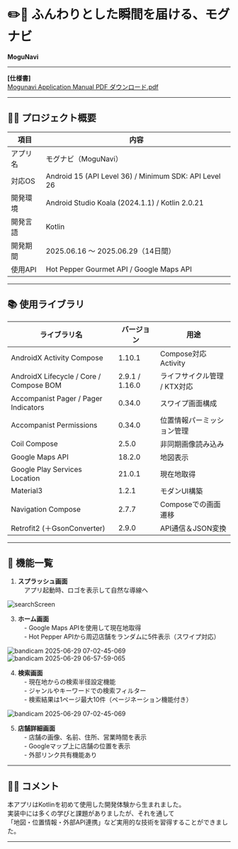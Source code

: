# ✏️📒 ふんわりとした瞬間を届ける、モグナビ
**MoguNavi**

---

**[仕様書]**  
[Mogunavi Application Manual PDF ダウンロード.pdf](https://github.com/user-attachments/files/20964900/Mogunavi.Application.Manual.PDF.pdf)


---

## 🧑‍💻 プロジェクト概要

| 項目 | 内容 |
| ---- | ---- |
| アプリ名 | モグナビ（MoguNavi） |
| 対応OS | Android 15 (API Level 36) / Minimum SDK: API Level 26 |
| 開発環境 | Android Studio Koala (2024.1.1) / Kotlin 2.0.21 |
| 開発言語 | Kotlin |
| 開発期間 | 2025.06.16 ～ 2025.06.29（14日間） |
| 使用API | Hot Pepper Gourmet API / Google Maps API |

---

## 📚 使用ライブラリ

| ライブラリ名 | バージョン | 用途 |
| ------------ | ---------- | ---- |
| AndroidX Activity Compose | 1.10.1 | Compose対応Activity |
| AndroidX Lifecycle / Core / Compose BOM | 2.9.1 / 1.16.0 | ライフサイクル管理 / KTX対応 |
| Accompanist Pager / Pager Indicators | 0.34.0 | スワイプ画面構成 |
| Accompanist Permissions | 0.34.0 | 位置情報パーミッション管理 |
| Coil Compose | 2.5.0 | 非同期画像読み込み |
| Google Maps API | 18.2.0 | 地図表示 |
| Google Play Services Location | 21.0.1 | 現在地取得 |
| Material3 | 1.2.1 | モダンUI構築 |
| Navigation Compose | 2.7.7 | Composeでの画面遷移 |
| Retrofit2 (＋GsonConverter) | 2.9.0 | API通信＆JSON変換 |

---

## 💫 機能一覧

1. **スプラッシュ画面**  
　アプリ起動時、ロゴを表示して自然な導線へ

![searchScreen](https://github.com/user-attachments/assets/88dca023-176e-4d7b-bfad-2204e22709b4)

3. **ホーム画面**  
　- Google Maps APIを使用して現在地取得  
　- Hot Pepper APIから周辺店舗をランダムに5件表示（スワイプ対応）
   
![bandicam 2025-06-29 07-02-45-069](https://github.com/user-attachments/assets/04106a9f-fd7d-42a9-928f-13e2783df74f) ![bandicam 2025-06-29 06-57-59-065](https://github.com/user-attachments/assets/415990a2-232a-4338-9186-c8cb9fd2f40b)



4. **検索画面**  
　- 現在地からの検索半径設定機能  
　- ジャンルやキーワードでの検索フィルター  
　- 検索結果は1ページ最大10件（ページネーション機能付き）
   
![bandicam 2025-06-29 07-02-45-069](https://github.com/user-attachments/assets/48511157-6445-48d3-9761-f540db4f4910)

5. **店舗詳細画面**  
　- 店舗の画像、名前、住所、営業時間を表示  
　- Googleマップ上に店舗の位置を表示  
　- 外部リンク共有機能あり

---


## 🙇‍♂️ コメント

本アプリはKotlinを初めて使用した開発体験から生まれました。  
実装中には多くの学びと課題がありましたが、それを通して  
「地図・位置情報・外部API連携」など実用的な技術を習得することができました。

---

